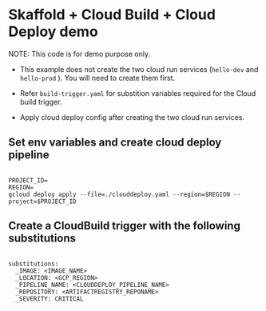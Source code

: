# Skaffold + Cloud Build + Cloud Deploy demo

NOTE: This code is for demo purpose only.

- This example does not create the two cloud run services (`hello-dev` and `hello-prod` ). You will need to create them first.

- Refer `build-trigger.yaml` for substition variables required for the Cloud build trigger.

- Apply cloud deploy config after creating the two cloud run services.


## **Set env variables and create cloud deploy pipeline**

```

PROJECT_ID=
REGION=
gcloud deploy apply --file=./clouddeploy.yaml --region=$REGION --project=$PROJECT_ID

```

## **Create a CloudBuild trigger with the following substitutions**

```

substitutions:
  _IMAGE: <IMAGE_NAME>
  _LOCATION: <GCP_REGION>
  _PIPELINE_NAME: <CLOUDDEPLOY_PIPELINE_NAME>
  _REPOSITORY: <ARTIFACTREGISTRY_REPONAME>
  _SEVERITY: CRITICAL

```
